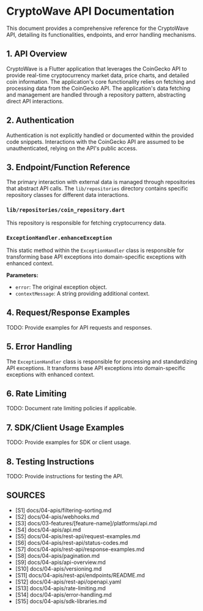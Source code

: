 # CryptoWave API Documentation

This document provides a comprehensive reference for the CryptoWave API, detailing its functionalities, endpoints, and error handling mechanisms.

## 1. API Overview

CryptoWave is a Flutter application that leverages the CoinGecko API to provide real-time cryptocurrency market data, price charts, and detailed coin information. The application's core functionality relies on fetching and processing data from the CoinGecko API. The application's data fetching and management are handled through a repository pattern, abstracting direct API interactions.

## 2. Authentication

Authentication is not explicitly handled or documented within the provided code snippets. Interactions with the CoinGecko API are assumed to be unauthenticated, relying on the API's public access.

## 3. Endpoint/Function Reference

The primary interaction with external data is managed through repositories that abstract API calls. The `lib/repositories` directory contains specific repository classes for different data interactions.

### `lib/repositories/coin_repository.dart`

This repository is responsible for fetching cryptocurrency data.

### `ExceptionHandler.enhanceException`

This static method within the `ExceptionHandler` class is responsible for transforming base API exceptions into domain-specific exceptions with enhanced context.

**Parameters:**

*   `error`: The original exception object.
*   `contextMessage`: A string providing additional context.

## 4. Request/Response Examples

TODO: Provide examples for API requests and responses.

## 5. Error Handling

The `ExceptionHandler` class is responsible for processing and standardizing API exceptions. It transforms base API exceptions into domain-specific exceptions with enhanced context.

## 6. Rate Limiting

TODO: Document rate limiting policies if applicable.

## 7. SDK/Client Usage Examples

TODO: Provide examples for SDK or client usage.

## 8. Testing Instructions

TODO: Provide instructions for testing the API.

## SOURCES

- [S1] docs/04-apis/filtering-sorting.md
- [S2] docs/04-apis/webhooks.md
- [S3] docs/03-features/[feature-name]/platforms/api.md
- [S4] docs/04-apis/api.md
- [S5] docs/04-apis/rest-api/request-examples.md
- [S6] docs/04-apis/rest-api/status-codes.md
- [S7] docs/04-apis/rest-api/response-examples.md
- [S8] docs/04-apis/pagination.md
- [S9] docs/04-apis/api-overview.md
- [S10] docs/04-apis/versioning.md
- [S11] docs/04-apis/rest-api/endpoints/README.md
- [S12] docs/04-apis/rest-api/openapi.yaml
- [S13] docs/04-apis/rate-limiting.md
- [S14] docs/04-apis/error-handling.md
- [S15] docs/04-apis/sdk-libraries.md